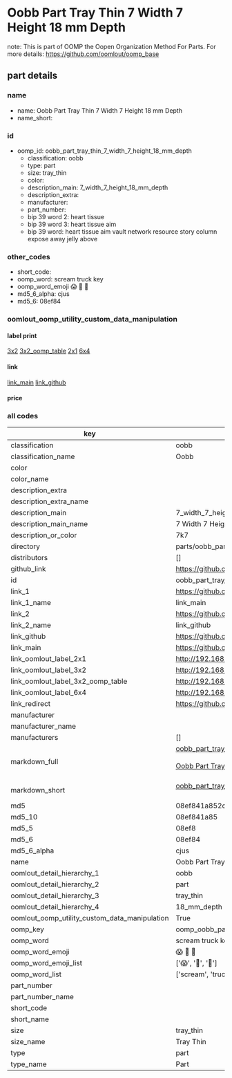 # Oobb Part Tray Thin 7 Width 7 Height 18 mm Depth  

note: This is part of OOMP the Oopen Organization Method For Parts. For more details: https://github.com/oomlout/oomp_base

##  part details
  







### name
* name: Oobb Part Tray Thin 7 Width 7 Height 18 mm Depth
* name_short: 
### id
* oomp_id: oobb_part_tray_thin_7_width_7_height_18_mm_depth
  * classification: oobb
  * type: part
  * size: tray_thin
  * color: 
  * description_main: 7_width_7_height_18_mm_depth
  * description_extra: 
  * manufacturer: 
  * part_number: 
  * bip 39 word 2: heart tissue
  * bip 39 word 3: heart tissue aim
  * bip 39 word: heart tissue aim vault network resource story column expose away jelly above

### other_codes
* short_code: 
* oomp_word: scream truck key
* oomp_word_emoji :scream: :truck: :key:
* md5_6_alpha: cjus
* md5_6: 08ef84






### oomlout_oomp_utility_custom_data_manipulation
#### label print
[3x2](http://192.168.1.245:1112/?label=oomp%20cjus)
[3x2_oomp_table](http://192.168.1.108:1112/?label=oomp%20cjus)
[2x1](http://192.168.1.242:1112/?label=oomp%20cjus)
[6x4](http://192.168.1.55:1112/?label=oomp%20cjus)    

#### link

[link_main](https://github.com/oomlout/oomlout_oomp_version_1_messy/tree/main/parts/oobb_part_tray_thin_7_width_7_height_18_mm_depth) [link_github](https://github.com/oomlout/oomlout_oomp_version_1_messy/tree/main/parts/oobb_part_tray_thin_7_width_7_height_18_mm_depth)                             

#### price







### all codes 
| key | value |  
| --- | --- |  
| classification | oobb |  
| classification_name | Oobb |  
| color |  |  
| color_name |  |  
| description_extra |  |  
| description_extra_name |  |  
| description_main | 7_width_7_height_18_mm_depth |  
| description_main_name | 7 Width 7 Height 18 mm Depth |  
| description_or_color | 7k7 |  
| directory | parts/oobb_part_tray_thin_7_width_7_height_18_mm_depth |  
| distributors | [] |  
| github_link | https://github.com/oomlout/oomlout_oomp_part_src/tree/main/parts/oobb_part_tray_thin_7_width_7_height_18_mm_depth |  
| id | oobb_part_tray_thin_7_width_7_height_18_mm_depth |  
| link_1 | https://github.com/oomlout/oomlout_oomp_version_1_messy/tree/main/parts/oobb_part_tray_thin_7_width_7_height_18_mm_depth |  
| link_1_name | link_main |  
| link_2 | https://github.com/oomlout/oomlout_oomp_version_1_messy/tree/main/parts/oobb_part_tray_thin_7_width_7_height_18_mm_depth |  
| link_2_name | link_github |  
| link_github | https://github.com/oomlout/oomlout_oomp_version_1_messy/tree/main/parts/oobb_part_tray_thin_7_width_7_height_18_mm_depth |  
| link_main | https://github.com/oomlout/oomlout_oomp_version_1_messy/tree/main/parts/oobb_part_tray_thin_7_width_7_height_18_mm_depth |  
| link_oomlout_label_2x1 | http://192.168.1.242:1112/?label=oomp%20cjus |  
| link_oomlout_label_3x2 | http://192.168.1.245:1112/?label=oomp%20cjus |  
| link_oomlout_label_3x2_oomp_table | http://192.168.1.108:1112/?label=oomp%20cjus |  
| link_oomlout_label_6x4 | http://192.168.1.55:1112/?label=oomp%20cjus |  
| link_redirect | https://github.com/oomlout/oomlout_oomp_version_1_messy/tree/main/parts/oobb_part_tray_thin_7_width_7_height_18_mm_depth |  
| manufacturer |  |  
| manufacturer_name |  |  
| manufacturers | [] |  
| markdown_full | [oobb_part_tray_thin_7_width_7_height_18_mm_depth](none)<br>[](none)<br>[Oobb Part Tray Thin 7 Width 7 Height 18 Mm Depth](none)<br><br> |  
| markdown_short | [oobb_part_tray_thin_7_width_7_height_18_mm_depth](none)<br><br> |  
| md5 | 08ef841a852ddad2de4a6f1c0ab8b352 |  
| md5_10 | 08ef841a85 |  
| md5_5 | 08ef8 |  
| md5_6 | 08ef84 |  
| md5_6_alpha | cjus |  
| name | Oobb Part Tray Thin 7 Width 7 Height 18 mm Depth |  
| oomlout_detail_hierarchy_1 | oobb |  
| oomlout_detail_hierarchy_2 | part |  
| oomlout_detail_hierarchy_3 | tray_thin |  
| oomlout_detail_hierarchy_4 | 18_mm_depth |  
| oomlout_oomp_utility_custom_data_manipulation | True |  
| oomp_key | oomp_oobb_part_tray_thin_7_width_7_height_18_mm_depth |  
| oomp_word | scream truck key |  
| oomp_word_emoji | :scream: :truck: :key: |  
| oomp_word_emoji_list | [':scream:', ':truck:', ':key:'] |  
| oomp_word_list | ['scream', 'truck', 'key'] |  
| part_number |  |  
| part_number_name |  |  
| short_code |  |  
| short_name |  |  
| size | tray_thin |  
| size_name | Tray Thin |  
| type | part |  
| type_name | Part |  
